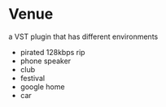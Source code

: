 # Venue

a VST plugin that has different environments

- pirated 128kbps rip
- phone speaker
- club
- festival
- google home
- car
